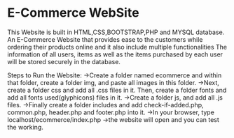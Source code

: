 # E-Commerce WebSite
This Website is built in HTML,CSS,BOOTSTRAP,PHP and MYSQL database.
An E-Commerce Website that provides ease to the customers while ordering their products online and it also include multiple functionalities
The information of all users, items as well as the items purchased by each user will be stored securely in the database.

Steps to Run the Website: ->Create a folder named ecommerce and within that folder, create a folder img, and paste all images in this folder. ->Next, create a folder css and add all .css files in it. Then, create a folder fonts and add all fonts used(glyphicons) files in it. ->Create a folder js, and add all .js files. ->Finally create a folder includes and add check-if-added.php, common.php, header.php and footer.php into it. ->In your browser, type localhost/ecommerce/index.php ->the website will open and you can test the working.
